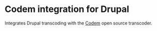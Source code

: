 # Codem integration for Drupal

Integrates Drupal transcoding with the [Codem](http://www.transcodem.com/) open source transcoder.
